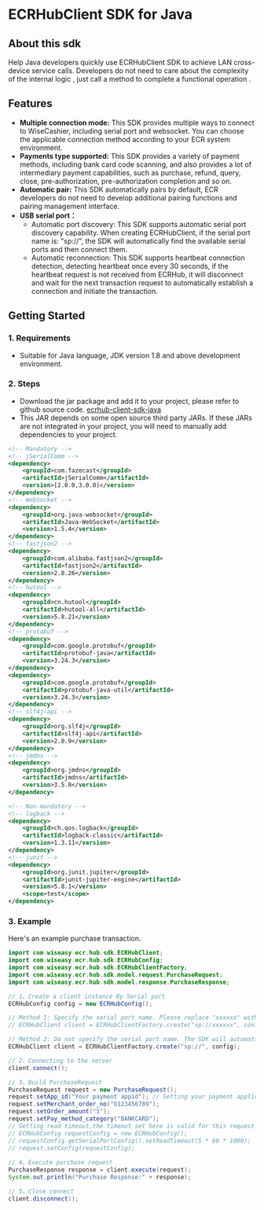 # ECRHubClient SDK for Java

## About this sdk
Help Java developers quickly use ECRHubClient SDK to achieve LAN cross-device service calls. Developers do not need to care about the complexity of the internal logic , just call a method to complete a functional operation .

## Features
- **Multiple connection mode:** This SDK provides multiple ways to connect to WiseCashier, including serial port and websocket. You can choose the applicable connection method according to your ECR system environment.
- **Payments type supported:** This SDK provides a variety of payment methods, including bank card code scanning, and also provides a lot of intermediary payment capabilities, such as purchase, refund, query, close, pre-authorization, pre-authorization completion and so on.
- **Automatic pair:** This SDK automatically pairs by default, ECR developers do not need to develop additional pairing functions and pairing management interface.
- **USB serial port：**
    - Automatic port discovery: This SDK supports automatic serial port discovery capability. When creating ECRHubClient, if the serial port name is: "sp://", the SDK will automatically find the available serial ports and then connect them.
    - Automatic reconnection: This SDK supports heartbeat connection detection, detecting heartbeat once every 30 seconds, if the heartbeat request is not received from ECRHub, it will disconnect and wait for the next transaction request to automatically establish a connection and initiate the transaction.


## Getting Started

### 1. Requirements
- Suitable for Java language, JDK version 1.8 and above development environment.

### 2. Steps
- Download the jar package and add it to your project, please refer to github source code. <a href = "https://github.com/paycloud-open/ecrhub-client-sdk-java" target = "_blank">ecrhub-client-sdk-java</a>
- This JAR depends on some open source third party JARs. If these JARs are not integrated in your project, you will need to manually add dependencies to your project.

```XML
<!-- Mandatory -->
<!-- jSerialComm -->
<dependency>
    <groupId>com.fazecast</groupId>
    <artifactId>jSerialComm</artifactId>
    <version>[2.0.0,3.0.0)</version>
</dependency>
<!-- WebSocket -->
<dependency>
    <groupId>org.java-websocket</groupId>
    <artifactId>Java-WebSocket</artifactId>
    <version>1.5.4</version>
</dependency>
<!-- fastjson2 -->
<dependency>
    <groupId>com.alibaba.fastjson2</groupId>
    <artifactId>fastjson2</artifactId>
    <version>2.0.26</version>
</dependency>
<!-- hutool -->
<dependency>
    <groupId>cn.hutool</groupId>
    <artifactId>hutool-all</artifactId>
    <version>5.8.21</version>
</dependency>
<!-- protobuf -->
<dependency>
    <groupId>com.google.protobuf</groupId>
    <artifactId>protobuf-java</artifactId>
    <version>3.24.3</version>
</dependency>
<dependency>
    <groupId>com.google.protobuf</groupId>
    <artifactId>protobuf-java-util</artifactId>
    <version>3.24.3</version>
</dependency>
<!-- slf4j-api -->
<dependency>
    <groupId>org.slf4j</groupId>
    <artifactId>slf4j-api</artifactId>
    <version>2.0.9</version>
</dependency>
<!-- jmdns -->
<dependency>
    <groupId>org.jmdns</groupId>
    <artifactId>jmdns</artifactId>
    <version>3.5.8</version>
</dependency>

<!-- Non-mandatory -->
<!-- logback -->
<dependency>
    <groupId>ch.qos.logback</groupId>
    <artifactId>logback-classic</artifactId>
    <version>1.3.11</version>
</dependency>
<!-- junit -->
<dependency>
    <groupId>org.junit.jupiter</groupId>
    <artifactId>junit-jupiter-engine</artifactId>
    <version>5.8.1</version>
    <scope>test</scope>
</dependency>
```

### 3. Example
Here's an example purchase transaction.

```java
import com.wiseasy.ecr.hub.sdk.ECRHubClient;
import com.wiseasy.ecr.hub.sdk.ECRHubConfig;
import com.wiseasy.ecr.hub.sdk.ECRHubClientFactory;
import com.wiseasy.ecr.hub.sdk.model.request.PurchaseRequest;
import com.wiseasy.ecr.hub.sdk.model.response.PurchaseResponse;

// 1、Create a client instance By Serial port
ECRHubConfig config = new ECRHubConfig();

// Method 1: Specify the serial port name. Please replace "xxxxxx" with the real serial port name. For example: COM6
// ECRHubClient client = ECRHubClientFactory.create("sp://xxxxxx", config);

// Method 2: Do not specify the serial port name. The SDK will automatically find available serial port
ECRHubClient client = ECRHubClientFactory.create("sp://", config);

// 2、Connecting to the server
client.connect();

// 3、Build PurchaseRequest
PurchaseRequest request = new PurchaseRequest();
request.setApp_id("Your payment appid"); // Setting your payment application ID
request.setMerchant_order_no("O123456789");
request.setOrder_amount("1");
request.setPay_method_category("BANKCARD");
// Setting read timeout,the timeout set here is valid for this request
// ECRHubConfig requestConfig = new ECRHubConfig();
// requestConfig.getSerialPortConfig().setReadTimeout(5 * 60 * 1000);
// request.setConfig(requestConfig);
        
// 4、Execute purchase request
PurchaseResponse response = client.execute(request);
System.out.println("Purchase Response:" + response);

// 5、Close connect
client.disconnect();
```
